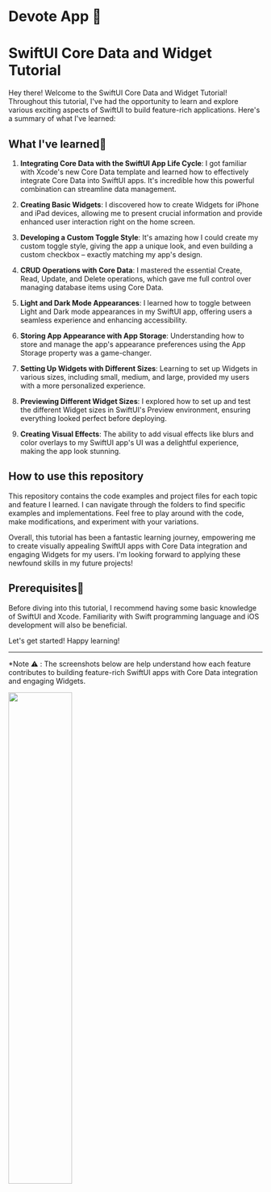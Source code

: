 # Devote App 📲

# SwiftUI Core Data and Widget Tutorial

Hey there! Welcome to the SwiftUI Core Data and Widget Tutorial! Throughout this tutorial, I've had the opportunity to learn and explore various exciting aspects of SwiftUI to build feature-rich applications. Here's a summary of what I've learned:

## What I've learned📝

1. **Integrating Core Data with the SwiftUI App Life Cycle**: I got familiar with Xcode's new Core Data template and learned how to effectively integrate Core Data into SwiftUI apps. It's incredible how this powerful combination can streamline data management.

2. **Creating Basic Widgets**: I discovered how to create Widgets for iPhone and iPad devices, allowing me to present crucial information and provide enhanced user interaction right on the home screen.

3. **Developing a Custom Toggle Style**: It's amazing how I could create my custom toggle style, giving the app a unique look, and even building a custom checkbox – exactly matching my app's design.

4. **CRUD Operations with Core Data**: I mastered the essential Create, Read, Update, and Delete operations, which gave me full control over managing database items using Core Data.

5. **Light and Dark Mode Appearances**: I learned how to toggle between Light and Dark mode appearances in my SwiftUI app, offering users a seamless experience and enhancing accessibility.

6. **Storing App Appearance with App Storage**: Understanding how to store and manage the app's appearance preferences using the App Storage property was a game-changer.

7. **Setting Up Widgets with Different Sizes**: Learning to set up Widgets in various sizes, including small, medium, and large, provided my users with a more personalized experience.

8. **Previewing Different Widget Sizes**: I explored how to set up and test the different Widget sizes in SwiftUI's Preview environment, ensuring everything looked perfect before deploying.

9. **Creating Visual Effects**: The ability to add visual effects like blurs and color overlays to my SwiftUI app's UI was a delightful experience, making the app look stunning.

## How to use this repository

This repository contains the code examples and project files for each topic and feature I learned. I can navigate through the folders to find specific examples and implementations. Feel free to play around with the code, make modifications, and experiment with your variations.

Overall, this tutorial has been a fantastic learning journey, empowering me to create visually appealing SwiftUI apps with Core Data integration and engaging Widgets for my users. I'm looking forward to applying these newfound skills in my future projects!

## Prerequisites📓

Before diving into this tutorial, I recommend having some basic knowledge of SwiftUI and Xcode. Familiarity with Swift programming language and iOS development will also be beneficial.

Let's get started! Happy learning!

---
*Note ⚠️ : The screenshots below are help understand how each feature contributes to building feature-rich SwiftUI apps with Core Data integration and engaging Widgets. 

<img src = "https://github.com/McGavin20/DEVOTE-APP/assets/86229307/6808cc7c-594e-48b5-8b71-ea014071295a.png" width="50%" height="50%"/>
